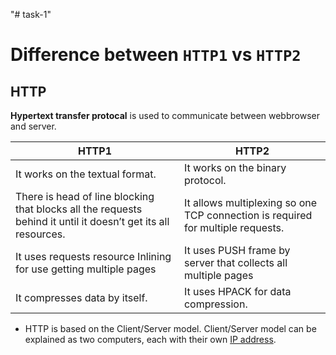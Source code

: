 "# task-1" 

# Difference between `HTTP1` vs `HTTP2`

## HTTP 

**Hypertext transfer protocal** is used to communicate between webbrowser and server.

| HTTP1| HTTP2 |
|------ | ------ |
| It works on the textual format. | It works on the binary protocol.|
|There is head of line blocking that blocks all the requests behind it until it doesn’t get its all resources. | It allows multiplexing so one TCP connection is required for multiple requests. |
| It uses requests resource Inlining for use getting multiple pages |	It uses PUSH frame by server that collects all multiple pages 
| It compresses data by itself.	| It uses HPACK for data compression.

+ HTTP is based on the Client/Server model. Client/Server model can be explained as two computers, each with their own [IP address](https://factory.dev/blog/http2-difference-from-http1).